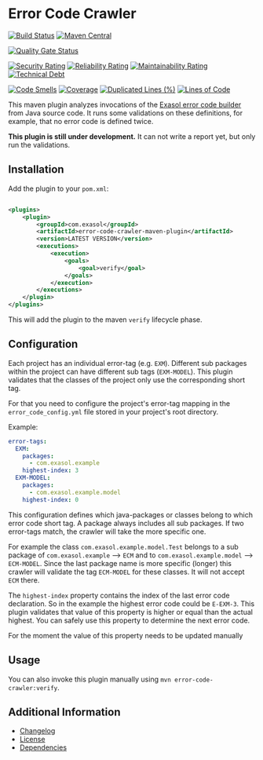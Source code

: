 # Error Code Crawler

[![Build Status](https://travis-ci.com/exasol/error-code-crawler-maven-plugin.svg?branch=master)](https://travis-ci.com/exasol/error-code-crawler-maven-plugin)
[![Maven Central](https://img.shields.io/maven-central/v/com.exasol/error-code-crawler-maven-plugin)](https://search.maven.org/artifact/com.exasol/error-code-crawler-maven-plugin)

[![Quality Gate Status](https://sonarcloud.io/api/project_badges/measure?project=com.exasol%3Aerror-code-crawler-maven-plugin&metric=alert_status)](https://sonarcloud.io/dashboard?id=com.exasol%3Aerror-code-crawler-maven-plugin)

[![Security Rating](https://sonarcloud.io/api/project_badges/measure?project=com.exasol%3Aerror-code-crawler-maven-plugin&metric=security_rating)](https://sonarcloud.io/dashboard?id=com.exasol%3Aerror-code-crawler-maven-plugin)
[![Reliability Rating](https://sonarcloud.io/api/project_badges/measure?project=com.exasol%3Aerror-code-crawler-maven-plugin&metric=reliability_rating)](https://sonarcloud.io/dashboard?id=com.exasol%3Aerror-code-crawler-maven-plugin)
[![Maintainability Rating](https://sonarcloud.io/api/project_badges/measure?project=com.exasol%3Aerror-code-crawler-maven-plugin&metric=sqale_rating)](https://sonarcloud.io/dashboard?id=com.exasol%3Aerror-code-crawler-maven-plugin)
[![Technical Debt](https://sonarcloud.io/api/project_badges/measure?project=com.exasol%3Aerror-code-crawler-maven-plugin&metric=sqale_index)](https://sonarcloud.io/dashboard?id=com.exasol%3Aerror-code-crawler-maven-plugin)

[![Code Smells](https://sonarcloud.io/api/project_badges/measure?project=com.exasol%3Aerror-code-crawler-maven-plugin&metric=code_smells)](https://sonarcloud.io/dashboard?id=com.exasol%3Aerror-code-crawler-maven-plugin)
[![Coverage](https://sonarcloud.io/api/project_badges/measure?project=com.exasol%3Aerror-code-crawler-maven-plugin&metric=coverage)](https://sonarcloud.io/dashboard?id=com.exasol%3Aerror-code-crawler-maven-plugin)
[![Duplicated Lines (%)](https://sonarcloud.io/api/project_badges/measure?project=com.exasol%3Aerror-code-crawler-maven-plugin&metric=duplicated_lines_density)](https://sonarcloud.io/dashboard?id=com.exasol%3Aerror-code-crawler-maven-plugin)
[![Lines of Code](https://sonarcloud.io/api/project_badges/measure?project=com.exasol%3Aerror-code-crawler-maven-plugin&metric=ncloc)](https://sonarcloud.io/dashboard?id=com.exasol%3Aerror-code-crawler-maven-plugin)

This maven plugin analyzes invocations of the [Exasol error code builder](https://github.com/exasol/error-reporting-java/) from Java source code. It runs some validations on these definitions, for example, that no error code is defined twice.

**This plugin is still under development.** It can not write a report yet, but only run the validations.

## Installation

Add the plugin to your `pom.xml`:

```xml

<plugins>
    <plugin>
        <groupId>com.exasol</groupId>
        <artifactId>error-code-crawler-maven-plugin</artifactId>
        <version>LATEST VERSION</version>
        <executions>
            <execution>
                <goals>
                    <goal>verify</goal>
                </goals>
            </execution>
        </executions>
    </plugin>
</plugins>
```

This will add the plugin to the maven `verify` lifecycle phase.

## Configuration

Each project has an individual error-tag (e.g. `EXM`). Different sub packages within the project can have different sub tags (`EXM-MODEL`). This plugin validates that the classes of the project only use the corresponding short tag.

For that you need to configure the project's error-tag mapping in the `error_code_config.yml` file stored in your project's root directory.

Example:

```yaml
error-tags:
  EXM:
    packages:
      - com.exasol.example
    highest-index: 3
  EXM-MODEL:
    packages:
      - com.exasol.example.model
    highest-index: 0
```

This configuration defines which java-packages or classes belong to which error code short tag. A package always includes all sub packages. If two error-tags match, the crawler will take the more specific one.

For example the class `com.exasol.example.model.Test` belongs to a sub package of `com.exasol.example` --> `ECM` and to `com.exasol.example.model` --> `ECM-MODEL`. Since the last package name is more specific (longer) this crawler will validate the tag `ECM-MODEL` for these classes. It will not accept `ECM` there.

The `highest-index` property contains the index of the last error code declaration. So in the example the highest error code could be `E-EXM-3`. This plugin validates that value of this property is higher or equal than the actual highest. You can safely use this property to determine the next error code.

For the moment the value of this property needs to be updated manually

## Usage

You can also invoke this plugin manually using `mvn error-code-crawler:verify`.

## Additional Information

* [Changelog](doc/changes/changelog.md)
* [License](LICENSE)
* [Dependencies](dependencies.md)
